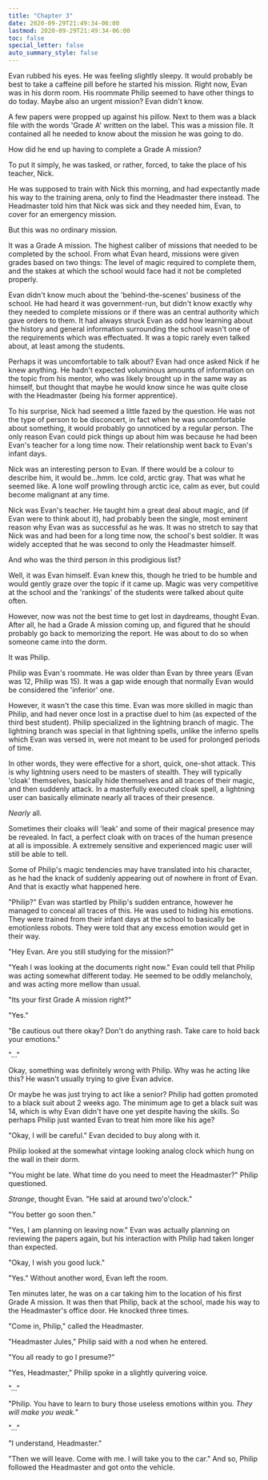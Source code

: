 ```yaml
---
title: "Chapter 3"
date: 2020-09-29T21:49:34-06:00
lastmod: 2020-09-29T21:49:34-06:00
toc: false
special_letter: false
auto_summary_style: false
---
```

Evan rubbed his eyes. He was feeling slightly sleepy. It would probably be best to take a caffeine pill before he started his mission. Right now, Evan was in his dorm room. His roommate Philip seemed to have other things to do today. Maybe also an urgent mission? Evan didn't know.

A few papers were propped up against his pillow. Next to them was a black file with the words 'Grade A' written on the label. This was a mission file. It contained all he needed to know about the mission he was going to do.

How did he end up having to complete a Grade A mission?

To put it simply, he was tasked, or rather, forced, to take the place of his teacher, Nick.

He was supposed to train with Nick this morning, and had expectantly made his way to the training arena, only to find the Headmaster there instead. The Headmaster told him that Nick was sick and they needed him, Evan, to cover for an emergency mission.

But this was no ordinary mission.

It was a Grade A mission. The highest caliber of missions that needed to be completed by the school. From what Evan heard, missions were given grades based on two things: The level of magic required to complete them, and the stakes at which the school would face had it not be completed properly.

Evan didn't know much about the 'behind-the-scenes' business of the school. He had heard it was government-run, but didn't know exactly why they needed to complete missions or if there was an central authority which gave orders to them. It had always struck Evan as odd how learning about the history and general information surrounding the school wasn't one of the requirements which was effectuated. It was a topic rarely even talked about, at least among the students.

Perhaps it was uncomfortable to talk about? Evan had once asked Nick if he knew anything. He hadn't expected voluminous amounts of information on the topic from his mentor, who was likely brought up in the same way as himself, but thought that maybe he would know since he was quite close with the Headmaster (being his former apprentice).

To his surprise, Nick had seemed a little fazed by the question. He was not the type of person to be disconcert, in fact when he was uncomfortable about something, it would probably go unnoticed by a regular person. The only reason Evan could pick things up about him was because he had been Evan's teacher for a long time now. Their relationship went back to Evan's infant days. 

Nick was an interesting person to Evan. If there would be a colour to describe him, it would be...hmm. Ice cold, arctic gray. That was what he seemed like. A lone wolf prowling through arctic ice, calm as ever, but could become malignant at any time.

Nick was Evan's teacher. He taught him a great deal about magic, and (if Evan were to think about it), had probably been the single, most eminent reason why Evan was as successful as he was. It was no stretch to say that Nick was and had been for a long time now, the school's best soldier. It was widely accepted that he was second to only the Headmaster himself.

And who was the third person in this prodigious list?

Well, it was Evan himself. Evan knew this, though he tried to be humble and would gently graze over the topic if it came up. Magic was very competitive at the school and the 'rankings' of the students were talked about quite often.

However, now was not the best time to get lost in daydreams, thought Evan. After all, he had a Grade A mission coming up, and figured that he should probably go back to memorizing the report. He was about to do so when someone came into the dorm.

It was Philip.

Philip was Evan's roommate. He was older than Evan by three years (Evan was 12, Philip was 15). It was a gap wide enough that normally Evan would be considered the 'inferior' one.

However, it wasn't the case this time. Evan was more skilled in magic than Philip, and had never once lost in a practise duel to him (as expected of the third best student). Philip specialized in the lightning branch of magic. The lightning branch was special in that lightning spells, unlike the inferno spells which Evan was versed in, were not meant to be used for prolonged periods of time.

In other words, they were effective for a short, quick, one-shot attack. This is why lightning users need to be masters of stealth. They will typically 'cloak' themselves, basically hide themselves and all traces of their magic, and then suddenly attack. In a masterfully executed cloak spell, a lightning user can basically eliminate nearly all traces of their presence. 

*Nearly* all.

Sometimes their cloaks will 'leak' and some of their magical presence may be revealed. In fact, a perfect cloak with on traces of the human presence at all is impossible. A extremely sensitive and experienced magic user will still be able to tell.

Some of Philip's magic tendencies may have translated into his character, as he had the knack of suddenly appearing out of nowhere in front of Evan. And that is exactly what happened here.

"Philip?" Evan was startled by Philip's sudden entrance, however he managed to conceal all traces of this. He was used to hiding his emotions. They were trained from their infant days at the school to basically be emotionless robots. They were told that any excess emotion would get in their way.

"Hey Evan. Are you still studying for the mission?"

"Yeah I was looking at the documents right now." Evan could tell that Philip was acting somewhat different today. He seemed to be oddly melancholy, and was acting more mellow than usual.

"Its your first Grade A mission right?"

"Yes."

"Be cautious out there okay? Don't do anything rash. Take care to hold back your emotions."

"..."

Okay, something was definitely wrong with Philip. Why was he acting like this? He wasn't usually trying to give Evan advice.

Or maybe he was just trying to act like a senior? Philip had gotten promoted to a black suit about 2 weeks ago. The minimum age to get a black suit was 14, which is why Evan didn't have one yet despite having the skills. So perhaps Philip just wanted Evan to treat him more like his age?

"Okay, I will be careful." Evan decided to buy along with it.

Philip looked at the somewhat vintage looking analog clock which hung on the wall in their dorm.

"You might be late. What time do you need to meet the Headmaster?" Philip questioned.

*Strange*, thought Evan. "He said at around two'o'clock."

"You better go soon then."

"Yes, I am planning on leaving now." Evan was actually planning on reviewing the papers again, but his interaction with Philip had taken longer than expected.

"Okay, I wish you good luck."

"Yes." Without another word, Evan left the room.

Ten minutes later, he was on a car taking him to the location of his first Grade A mission. It was then that Philip, back at the school, made his way to the Headmaster's office door. He knocked three times.

"Come in, Philip," called the Headmaster.

"Headmaster Jules," Philip said with a nod when he entered.

"You all ready to go I presume?"

"Yes, Headmaster," Philip spoke in a slightly quivering voice.

"..."

"Philip. You have to learn to bury those useless emotions within you. *They will make you weak.*"

"..."

"I understand, Headmaster."

"Then we will leave. Come with me. I will take you to the car." And so, Philip followed the Headmaster and got onto the vehicle.
